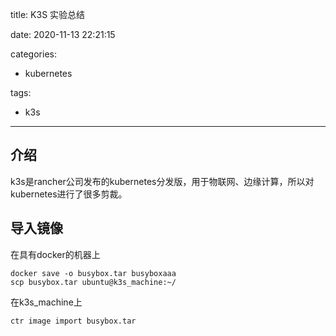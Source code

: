 title: K3S 实验总结

date: 2020-11-13 22:21:15

categories:
- kubernetes

tags:
- k3s
---

## 介绍

k3s是rancher公司发布的kubernetes分发版，用于物联网、边缘计算，所以对kubernetes进行了很多剪裁。

<!--more-->

## 导入镜像

在具有docker的机器上

```shell
docker save -o busybox.tar busyboxaaa
scp busybox.tar ubuntu@k3s_machine:~/
```

在k3s_machine上
```shell
ctr image import busybox.tar
```
